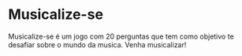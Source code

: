 # Musicalize-se
 Musicalize-se é um jogo com 20 perguntas que tem como objetivo te desafiar sobre o mundo da musica. Venha musicalizar!
